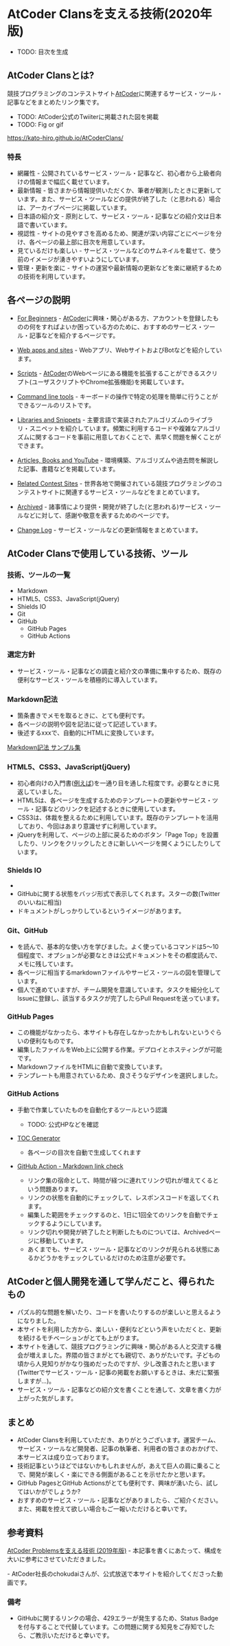 # AtCoder Clansを支える技術(2020年版)

- TODO: 目次を生成

## AtCoder Clansとは?

競技プログラミングのコンテストサイト[AtCoder](https://atcoder.jp/)に関連するサービス・ツール・記事などをまとめたリンク集です。

- TODO: AtCoder公式のTwiiterに掲載された図を掲載
- TODO: Fig or gif

https://kato-hiro.github.io/AtCoderClans/

### 特長

- 網羅性 - 公開されているサービス・ツール・記事など、初心者から上級者向けの情報まで幅広く載せています。
- 最新情報 - 皆さまから情報提供いただくか、筆者が観測したときに更新しています。また、サービス・ツールなどの提供が終了した（と思われる）場合は、アーカイブページに掲載しています。
- 日本語の紹介文 - 原則として、サービス・ツール・記事などの紹介文は日本語で書いています。
- 視認性 - サイトの見やすさを高めるため、関連が深い内容ごとにページを分け、各ページの最上部に目次を用意しています。
- 見ているだけも楽しい - サービス・ツールなどのサムネイルを載せて、使う前のイメージが湧きやすいようにしています。
- 管理・更新を楽に - サイトの運営や最新情報の更新などを楽に継続するための技術を利用しています。

## 各ページの説明

- [For Beginners](https://kato-hiro.github.io/AtCoderClans/for_beginners) - [AtCoder](https://atcoder.jp/)に興味・関心がある方、アカウントを登録したものの何をすればよいか困っている方のために、おすすめのサービス・ツール・記事などを紹介するページです。

- [Web apps and sites](https://kato-hiro.github.io/AtCoderClans/web_app) - Webアプリ、WebサイトおよびBotなどを紹介しています。

- [Scripts](https://kato-hiro.github.io/AtCoderClans/scripts) - [AtCoder](https://atcoder.jp/)のWebページにある機能を拡張することができるスクリプト(ユーザスクリプトやChrome拡張機能)を掲載しています。

- [Command line tools](https://kato-hiro.github.io/AtCoderClans/cli) - キーボードの操作で特定の処理を簡単に行うことができるツールのリストです。

- [Libraries and Snippets](https://kato-hiro.github.io/AtCoderClans/libraries) - 主要言語で実装されたアルゴリズムのライブラリ・スニペットを紹介しています。頻繁に利用するコードや複雑なアルゴリズムに関するコードを事前に用意しておくことで、素早く問題を解くことができます。

- [Articles, Books and YouTube](https://kato-hiro.github.io/AtCoderClans/media) - 環境構築、アルゴリズムや過去問を解説した記事、書籍などを掲載しています。

- [Related Contest Sites](https://kato-hiro.github.io/AtCoderClans/related_contest_sites) - 世界各地で開催されている競技プログラミングのコンテストサイトに関連するサービス・ツールなどをまとめています。

- [Archived](https://kato-hiro.github.io/AtCoderClans/archived) - 諸事情により提供・開発が終了した(と思われる)サービス・ツールなどに対して、感謝や敬意を表するためのページです。

- [Change Log](https://kato-hiro.github.io/AtCoderClans/CHANGELOG) - サービス・ツールなどの更新情報をまとめています。

## AtCoder Clansで使用している技術、ツール

### 技術、ツールの一覧

- Markdown
- HTML5、CSS3、JavaScript(jQuery)
- Shields IO
- Git
- GitHub
  - GitHub Pages
  - GitHub Actions

### 選定方針

- サービス・ツール・記事などの調査と紹介文の準備に集中するため、既存の便利なサービス・ツールを積極的に導入しています。

### Markdown記法

- 箇条書きでメモを取るときに、とても便利です。
- 各ページの説明や図を記法に従って記述しています。
- 後述するxxxで、自動的にHTMLに変換しています。

[Markdown記法 サンプル集](https://qiita.com/tbpgr/items/989c6badefff69377da7)

### HTML5、CSS3、JavaScript(jQuery)

- 初心者向けの入門書([例えば]())を一通り目を通した程度です。必要なときに見返していました。
- HTML5は、各ページを生成するためのテンプレートの更新やサービス・ツール・記事などのリンクを記述するときに使用しています。
- CSS3は、体裁を整えるために利用しています。既存のテンプレートを活用しており、今回はあまり意識せずに利用しています。
- jQueryを利用して、ページの上部に戻るためのボタン「Page Top」を設置したり、リンクをクリックしたときに新しいページを開くようにしたりしています。

### Shields IO

- [](https://shields.io/)
- GitHubに関する状態をバッジ形式で表示してくれます。スターの数(Twitterのいいねに相当)
- ドキュメントがしっかりしているというイメージがあります。

### Git、GitHub

- []()を読んで、基本的な使い方を学びました。よく使っているコマンドは5〜10個程度で、オプションが必要なときは公式ドキュメントをその都度読んで、メモに残しています。
- 各ページに相当するmarkdownファイルやサービス・ツールの図を管理しています。
- 個人で進めていますが、チーム開発を意識しています。タスクを細分化してIssueに登録し、該当するタスクが完了したらPull Requestを送っています。

### GitHub Pages

- この機能がなかったら、本サイトも存在しなかったかもしれないというぐらいの便利なものです。
- 編集したファイルをWeb上に公開する作業。デプロイとホスティングが可能です。
- MarkdownファイルをHTMLに自動で変換しています。
- テンプレートも用意されているため、良さそうなデザインを選択しました。

### GitHub Actions

- 手動で作業していたものを自動化するツールという認識
  - TODO: 公式HPなどを確認

- [TOC Generator]()
  - 各ページの目次を自動で生成してくれます

- [GitHub Action - Markdown link check]()
  - リンク集の宿命として、時間が経つに連れてリンク切れが増えてくるという問題あります。
  - リンクの状態を自動的にチェックして、レスポンスコードを返してくれます。
  - 編集した範囲をチェックするのと、1日に1回全てのリンクを自動でチェックするようにしています。
  - リンク切れや開発が終了したと判断したものについては、Archivedページに移動しています。
  - あくまでも、サービス・ツール・記事などのリンクが見られる状態にあるかどうかをチェックしているだけのため注意が必要です。

## AtCoderと個人開発を通して学んだこと、得られたもの

- パズル的な問題を解いたり、コードを書いたりするのが楽しいと思えるようになりました。
- 本サイトを利用した方から、楽しい・便利などという声をいただくと、更新を続けるモチベーションがとても上がります。
- 本サイトを通して、競技プログラミングに興味・関心がある人と交流する機会が増えました。界隈の皆さまがとても親切で、ありがたいです。子どもの頃から人見知りがかなり強めだったのですが、少し改善されたと思います(Twitterでサービス・ツール・記事の掲載をお願いするときは、未だに緊張しますが…)。
- サービス・ツール・記事などの紹介文を書くことを通して、文章を書く力が上がった気がします。

## まとめ

- AtCoder Clansを利用していただき、ありがとうございます。運営チーム、サービス・ツールなど開発者、記事の執筆者、利用者の皆さまのおかげで、本サービスは成り立っております。
- 技術記事というほどではないかもしれませんが，あえて巨人の肩に乗ることで、開発が楽しく・楽にできる側面があることを示せたかと思います。
- GitHub PagesとGitHub Actionsがとても便利です、興味が湧いたら、試してはいかがでしょうか?
- おすすめのサービス・ツール・記事などがありましたら、ご紹介ください。また、掲載を控えて欲しい場合もご一報いただけると幸いです。

## 参考資料

[AtCoder Problemsを支える技術 (2019年版)](https://kenkoooo.hatenablog.com/entry/2019/12/01/011525) - 本記事を書くにあたって、構成を大いに参考にさせていただきました。

[]() - AtCoder社長のchokudaiさんが、公式放送で本サイトを紹介してくださった動画です。

### 備考

- GitHubに関するリンクの場合、429エラーが発生するため、Status Badgeを付与することで代替しています。この問題に関する知見をご存知でしたら、ご教示いただけると幸いです。
